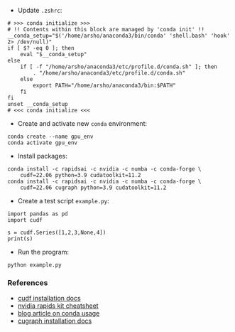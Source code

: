 - Update `.zshrc`:
```
# >>> conda initialize >>>
# !! Contents within this block are managed by 'conda init' !!
__conda_setup="$('/home/arsho/anaconda3/bin/conda' 'shell.bash' 'hook' 2> /dev/null)"
if [ $? -eq 0 ]; then
    eval "$__conda_setup"
else
    if [ -f "/home/arsho/anaconda3/etc/profile.d/conda.sh" ]; then
        . "/home/arsho/anaconda3/etc/profile.d/conda.sh"
    else
        export PATH="/home/arsho/anaconda3/bin:$PATH"
    fi
fi
unset __conda_setup
# <<< conda initialize <<<
```
- Create and activate new `conda` environment:
```
conda create --name gpu_env
conda activate gpu_env
```
- Install packages:
```
conda install -c rapidsai -c nvidia -c numba -c conda-forge \
    cudf=22.06 python=3.9 cudatoolkit=11.2
conda install -c rapidsai -c nvidia -c numba -c conda-forge \
    cudf=22.06 cugraph python=3.9 cudatoolkit=11.2    
```
- Create a test script `example.py`:
```
import pandas as pd
import cudf

s = cudf.Series([1,2,3,None,4])
print(s)
```
- Run the program:
```
python example.py
```
### References
- [cudf installation docs](https://github.com/rapidsai/cudf)
- [nvidia rapids kit cheatsheet](https://images.nvidia.com/aem-dam/Solutions/ai-data-science/rapids-kit/accelerated-data-science-print-getting-started-cheat-sheets.pdf)
- [blog article on conda usage](https://carpentries-incubator.github.io/introduction-to-conda-for-data-scientists/02-working-with-environments/index.html)
- [cugraph installation docs](https://github.com/rapidsai/cugraph#conda)
